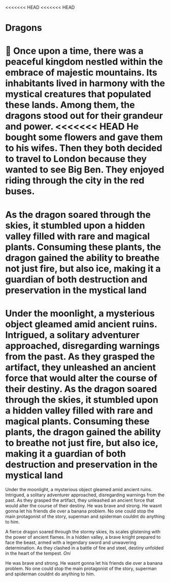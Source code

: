 <<<<<<< HEAD
<<<<<<< HEAD
# Dragons
:dragon:
Once upon a time, there was a peaceful kingdom nestled within the embrace of majestic mountains. Its inhabitants lived in harmony with the mystical creatures that populated these lands. Among them, the dragons stood out for their grandeur and power.
<<<<<<< HEAD
He bought some flowers and gave them to his wifes.
Then they both decided to travel to London because they wanted to see Big Ben.
They enjoyed riding through the city in the red buses.
=======
As the dragon soared through the skies, it stumbled upon a hidden valley filled with rare and magical plants. Consuming these plants, the dragon gained the ability to breathe not just fire, but also ice, making it a guardian of both destruction and preservation in the mystical land
=======
Under the moonlight, a mysterious object gleamed amid ancient ruins. Intrigued, a solitary adventurer approached, disregarding warnings from the past. As they grasped the artifact, they unleashed an ancient force that would alter the course of their destiny.
As the dragon soared through the skies, it stumbled upon a hidden valley filled with rare and magical plants. Consuming these plants, the dragon gained the ability to breathe not just fire, but also ice, making it a guardian of both destruction and preservation in the mystical land
=======
Under the moonlight, a mysterious object gleamed amid ancient ruins. Intrigued, a solitary adventurer approached, disregarding warnings from the past. As they grasped the artifact, they unleashed an ancient force that would alter the course of their destiny.
He was brave and strong. He wasnt gonna let his friends die over a banana problem. No one could stop the main protagonist of the story, superman and spiderman couldnt do anything to him.

A fierce dragon soared through the stormy skies, its scales glistening with the power of ancient flames. In a hidden valley, a brave knight prepared to face the beast, armed with a legendary sword and unwavering determination. As they clashed in a battle of fire and steel, destiny unfolded in the heart of the tempest. *Oni*

He was brave and strong. He wasnt gonna let his friends die over a banana problem. No one could stop the main protagonist of the story, superman and spiderman couldnt do anything to him.